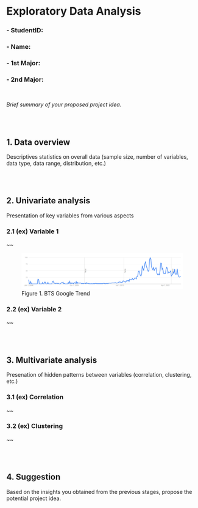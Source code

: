 # Exploratory Data Analysis 
### - StudentID: 
### - Name:
### - 1st Major:
### - 2nd Major:
<br>

<i>Brief summary of your proposed project idea. </i>

<br><br>
## 1. Data overview <br>
Descriptives statistics on overall data (sample size, number of variables, data type, data range, distribution, etc.)  <br> 

<br><br>
## 2. Univariate analysis <br>
Presentation of key variables from various aspects

### 2.1 (ex) Variable 1 <br>
~~
<figure>
  <img src="bts_google.png" alt="BTS Google Trend"/>
  <figcaption>Figure 1. BTS Google Trend</figcaption>
</figure>

### 2.2 (ex) Variable 2 <br>
~~

<br><br>
## 3. Multivariate analysis <br>
Presenation of hidden patterns between variables (correlation, clustering, etc.)

### 3.1 (ex) Correlation <br>
~~
### 3.2 (ex) Clustering <br>
~~

<br><br>
## 4. Suggestion <br>
Based on the insights you obtained from the previous stages, propose the potential project idea.
